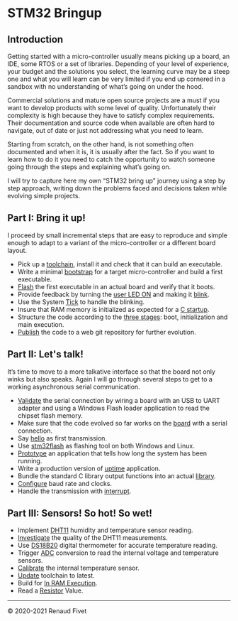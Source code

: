 # STM32 Bringup

## Introduction
Getting started with a micro-controller usually means picking up a board,
an IDE, some RTOS or a set of libraries. Depending of your level of experience,
your budget and the solutions you select, the learning curve may be a steep
one and what you will learn can be very limited if you end up cornered in a
sandbox with no understanding of what’s going on under the hood.

Commercial solutions and mature open source projects are a must if you want to
develop products with some level of quality. Unfortunately their complexity is
high because they have to satisfy complex requirements. Their documentation
and source code when available are often hard to navigate, out of date or just
not addressing what you need to learn.

Starting from scratch, on the other hand, is not something often documented and
when it is, it is usually after the fact. So if you want to learn how to do it
you need to catch the opportunity to watch someone going through the steps and
explaining what’s going on.

I will try to capture here my own “STM32 bring up” journey using a step by step
approach, writing down the problems faced and decisions taken while evolving
simple projects.

## Part I: Bring it up!
I proceed by small incremental steps that are easy to reproduce and simple
enough to adapt to a variant of the micro-controller or a different board
layout.

- Pick up a [toolchain](11_toolchain), install it and check that it can build
an executable.
- Write a minimal [bootstrap](12_bootstrap) for a target micro-controller and
build a first executable.
- [Flash](https://warehouse.motd.org/?page_id=248) the first executable in an
actual board and verify that it boots.
- Provide feedback by turning the
[user LED ON](https://warehouse.motd.org/?page_id=303) and making it
[blink](https://warehouse.motd.org/?page_id=324).
- Use the System [Tick](https://warehouse.motd.org/?page_id=359) to handle the
blinking.
- Insure that RAM memory is initialized as expected for a
[C startup](https://warehouse.motd.org/?page_id=273).
- Structure the code according to the
[three stages](https://warehouse.motd.org/?page_id=412): boot, initialization
and main execution.
- [Publish](https://warehouse.motd.org/?page_id=433) the code to a web git
repository for further evolution.

## Part II: Let's talk!
It’s time to move to a more talkative interface so that the board not only
winks but also speaks. Again I will go through several steps to get to a
working asynchronous serial communication.

- [Validate](https://warehouse.motd.org/?page_id=484) the serial connection by
wiring a board with an USB to UART adapter and using a Windows Flash loader
application to read the chipset flash memory.
- Make sure that the code evolved so far works on the
[board](https://warehouse.motd.org/?page_id=514) with a serial connection.
- Say [hello](https://warehouse.motd.org/?page_id=546) as first transmission.
- Use [stm32flash](https://warehouse.motd.org/?page_id=578) as flashing tool
on both Windows and Linux.
- [Prototype](https://warehouse.motd.org/?page_id=612) an application that
tells how long the system has been running.
- Write a production version of
[uptime](https://warehouse.motd.org/?page_id=657) application.
- Bundle the standard C library output functions into an actual
[library](https://warehouse.motd.org/?page_id=696).
- [Configure](https://warehouse.motd.org/?page_id=725) baud rate and clocks.
- Handle the transmission with
[interrupt](https://warehouse.motd.org/?page_id=763).

## Part III: Sensors! So hot! So wet!
- Implement [DHT11](https://warehouse.motd.org/?page_id=798) humidity and
temperature sensor reading.
- [Investigate](https://warehouse.motd.org/?page_id=849) the quality of the
DHT11 measurements.
- Use [DS18B20](https://warehouse.motd.org/?page_id=908) digital thermometer
for accurate temperature reading.
- Trigger [ADC](https://warehouse.motd.org/?page_id=946) conversion to read the
internal voltage and temperature sensors.
- [Calibrate](https://warehouse.motd.org/?page_id=1035) the internal
temperature sensor.
- [Update](https://warehouse.motd.org/?page_id=1180) toolchain to latest.
- Build for [In RAM Execution](https://warehouse.motd.org/?page_id=1295).
- Read a [Resistor](https://warehouse.motd.org/?page_id=1421) Value.

___
© 2020-2021 Renaud Fivet
